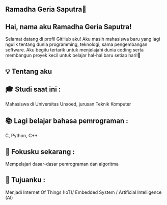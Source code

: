## Ramadha Geria Saputra👋

## Hai, nama aku Ramadha Geria Saputra!
Selamat datang di profil GitHub aku!
Aku masih mahasiswa baru yang lagi ngulik tentang dunia programming, teknologi, sama pengembangan software.
Aku begitu tertarik untuk menjelajahi dunia coding serta membangun proyek kecil untuk belajar hal-hal baru setiap hari!🚀

## 💡 Tentang aku
## 🎓 Studi saat ini :
Mahasiswa di Universitas Unsoed, jurusan Teknik Komputer
## 📚 Lagi belajar bahasa pemrograman :
C, Python, C++
## 🔎 Fokusku sekarang : 
Mempelajari dasar-dasar pemrograman dan algoritma
## 🎯 Tujuanku : 
Menjadi Internet Of Things (IoT)/ Embedded System / Artificial Intelligence (AI)

